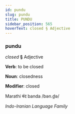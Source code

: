 ```yaml
---
id: pundu
slug: pundu
title: PUNDU
sidebar_position: 565
hoverText: closed § Adjective
---
```


### pundu

*closed* **§** Adjective

**Verb**: to be closed

**Noun**: closedness

**Modifier**: closed

Marathi बंद banda /bən.d̪ə/

*Indo-Iranian Language Family*